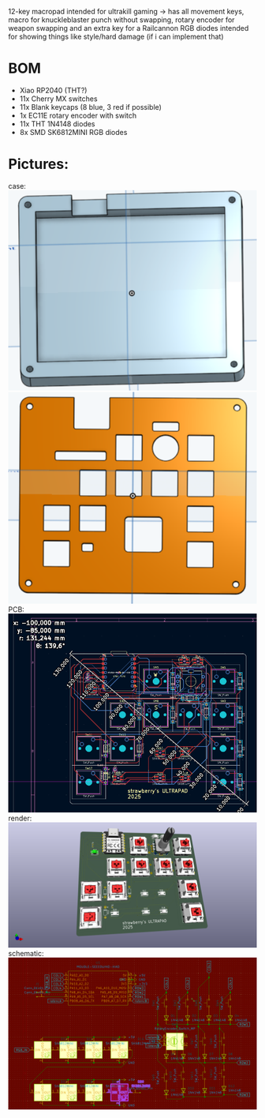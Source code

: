 12-key macropad intended for ultrakill gaming
-> has all movement keys, macro for knuckleblaster punch without swapping, rotary encoder for weapon swapping and an extra key for a Railcannon
RGB diodes intended for showing things like style/hard damage (if i can implement that)

# BOM
- Xiao RP2040 (THT?)
- 11x Cherry MX switches
- 11x Blank keycaps (8 blue, 3 red if possible) 
- 1x EC11E rotary encoder with switch
- 11x THT 1N4148 diodes
- 8x SMD SK6812MINI RGB diodes

# Pictures:
case:
![image](bottom_case_screenshot.png)
![image](top_case_screenshot.png)
PCB:
![image](pcb_screenshot.png)
render:
![image](hackpad.png)
schematic:
![image](sch_screenshot.png)
